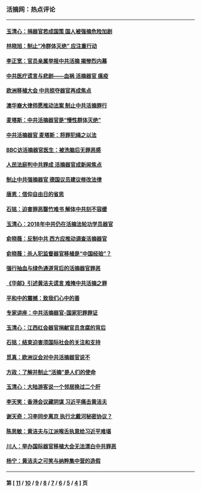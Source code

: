 ### 活摘网：热点评论
---
#### [玉清心：捐器官若成国策 国人被强摘危险加剧](../../pages/nf5879/n12802713.md?06290430) 
#### [林晓旭：制止“冷群体灭绝” 应注重行动](../../pages/nf5879/n12779736.md?06290430) 
#### [李正宽：官员亲属举报中共活摘 揭惨烈内幕](../../pages/nf5879/n12684490.md?06290430) 
#### [中共医疗谎言与悲剧——血祸 活摘器官 瘟疫](../../pages/nf5879/n12372103.md?06290430) 
#### [欧洲移植大会 中共掠夺器官再成焦点](../../pages/nf5879/n11538883.md?06290430) 
#### [澳华裔大律师愿推动法案 制止中共活摘罪行](../../pages/nf5879/n11377039.md?06290430) 
#### [麦塔斯：中共活摘器官是“慢性群体灭绝”](../../pages/nf5879/n11350529.md?06290430) 
#### [中共活摘器官 麦塔斯：将罪犯绳之以法](../../pages/nf5879/n11347973.md?06290430) 
#### [BBC访活摘器官医生：被洗脑后无罪恶感](../../pages/nf5879/n11335935.md?06290430) 
#### [人民法庭判中共罪成 活摘器官成新闻焦点](../../pages/nf5879/n11331578.md?06290430) 
#### [制止中共强摘器官 德国议员建议修改法律](../../pages/nf5879/n11249451.md?06290430) 
#### [唐恩：信仰自由日的省思](../../pages/nf5879/n11003525.md?06290430) 
#### [石铭：迫害罪恶罄竹难书  解体中共刻不容缓](../../pages/nf5879/n10942855.md?06290430) 
#### [玉清心：2018年中共仍在活摘法轮功学员器官](../../pages/nf5879/n10914646.md?06290430) 
#### [俞晓薇：反制中共 西方应推动调查活摘器官](../../pages/nf5879/n10794671.md?06290430) 
#### [俞晓薇：杀人犯监督器官移植是“中国经验”？](../../pages/nf5879/n10466427.md?06290430) 
#### [强行抽血与绿色通道背后的活摘器官罪恶](../../pages/nf5879/n10004708.md?06290430) 
#### [《华邮》引述黄洁夫谎言 难掩中共活摘之罪](../../pages/nf5879/n9642309.md?06290430) 
#### [平和中的震撼：致我们心中的善](../../pages/nf5879/n9021123.md?06290430) 
#### [专家讲座：中共活摘器官-国家犯罪罪证](../../pages/nf5879/n8828153.md?06290430) 
#### [玉清心：江西红会器官捐献官员贪腐的背后](../../pages/nf5879/n8522122.md?06290430) 
#### [石铭：结束迫害须国际社会的关注和支持](../../pages/nf5879/n8443497.md?06290430) 
#### [觅真：欧洲议会对中共活摘器官说不](../../pages/nf5879/n8337486.md?06290430) 
#### [方政：了解并制止“活摘”是人们的使命](../../pages/nf5879/n8329214.md?06290430) 
#### [玉清心：大陆游客说一个邻居换过二个肝](../../pages/nf5879/n8291404.md?06290430) 
#### [李天笑：香港会议藏阴谋 习近平痛击黄洁夫](../../pages/nf5879/n8241459.md?06290430) 
#### [谢天奇：习李同步离京 执行北戴河秘密协议？](../../pages/nf5879/n8230418.md?06290430) 
#### [陈思敏：黄洁夫与江派喉舌执意给习近平难堪](../../pages/nf5879/n8222166.md?06290430) 
#### [川人：举办国际器官移植大会无法漂白中共罪恶](../../pages/nf5879/n8221121.md?06290430) 
#### [杨宁：黄洁夫之可笑与纳粹集中营的造假](../../pages/nf5879/n8219897.md?06290430) 

---
#### 第 [ [11](./11.md?06290430) / [10](./10.md?06290430) / [9](./9.md?06290430) / [8](./8.md?06290430) / [7](./7.md?06290430) / [6](./6.md?06290430) / [5](./5.md?06290430) / [4](./4.md?06290430) ] 页
